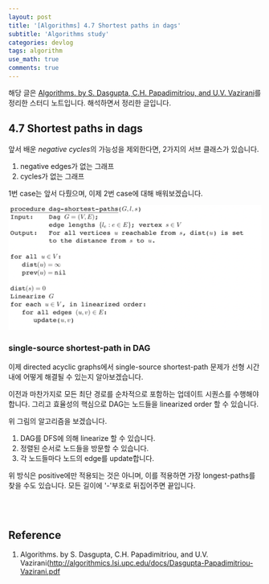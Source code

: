 ```yaml
---
layout: post
title: '[Algorithms] 4.7 Shortest paths in dags'
subtitle: 'Algorithms study'
categories: devlog
tags: algorithm
use_math: true
comments: true
---
```



해당 글은 [Algorithms. by S. Dasgupta, C.H. Papadimitriou, and U.V. Vazirani](http://algorithmics.lsi.upc.edu/docs/Dasgupta-Papadimitriou-Vazirani.pdf)를 정리한 스터디 노트입니다.
해석하면서 정리한 글입니다.


## 4.7 Shortest paths in dags
앞서 배운 *negative cycles*의 가능성을 제외한다면, 2가지의 서브 클래스가 있습니다. 
1) negative edges가 없는 그래프
2) cycles가 없는 그래프

1번 case는 앞서 다뤘으며, 이제 2번 case에 대해 배워보겠습니다.

![img](/assets/img/algorithm/algorithm46.png)

### single-source shortest-path in DAG
이제 directed acyclic graphs에서 single-source shortest-path 문제가 선형 시간 내에 어떻게 해결될 수 있는지 알아보겠습니다.

이전과 마찬가지로 모든 최단 경로를 순차적으로 포함하는 업데이트 시퀀스를 수행해야 합니다. 그리고 효율성의 핵심으로 DAG는 노드들을 linearized order 할 수 있습니다.

위 그림의 알고리즘을 보겠습니다. <br>
1) DAG를 DFS에 의해 linearize 할 수 있습니다.
2) 정렬된 순서로 노드들을 방문할 수 있습니다.
3) 각 노드들마다 노드의 edge를 update합니다.

위 방식은 positive에만 적용되는 것은 아니며, 이를 적용하면 가장 longest-paths를 찾을 수도 있습니다. 모든 길이에 '-'부호로 뒤집어주면 끝입니다. 

<br><br>

## Reference
1. Algorithms. by S. Dasgupta, C.H. Papadimitriou, and U.V. Vazirani(http://algorithmics.lsi.upc.edu/docs/Dasgupta-Papadimitriou-Vazirani.pdf